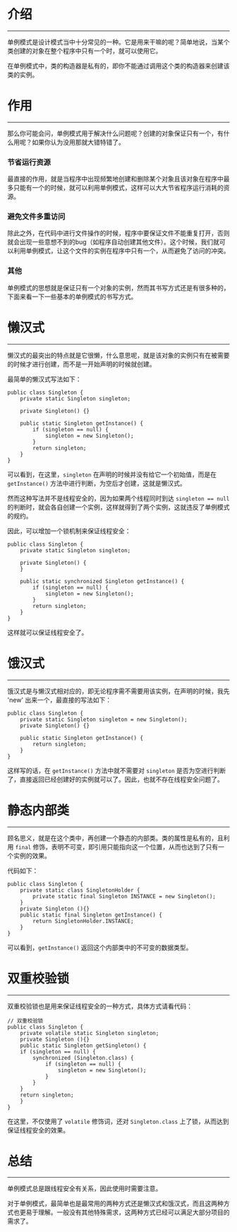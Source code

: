 # 介绍

----------


单例模式是设计模式当中十分常见的一种。它是用来干嘛的呢？简单地说，当某个类创建的对象在整个程序中只有一个时，就可以使用它。

在单例模式中，类的构造器是私有的，即你不能通过调用这个类的构造器来创建该类的实例。
<br>

# 作用

 --- 

那么你可能会问，单例模式用于解决什么问题呢？创建的对象保证只有一个，有什么用呢？如果你认为没用那就大错特错了。

###  节省运行资源

最直接的作用，就是当程序中出现频繁地创建和删除某个对象且该对象在程序中最多只能有一个的时候，就可以利用单例模式，这样可以大大节省程序运行消耗的资源。

### 避免文件多重访问

除此之外，在代码中进行文件操作的时候，程序中要保证文件不能重复打开，否则就会出现一些意想不到的bug（如程序自动创建其他文件）。这个时候，我们就可以利用单例模式，让这个文件的实例在程序中只有一个，从而避免了访问的冲突。

### 其他
单例模式的思想就是保证只有一个对象的实例，然而其书写方式还是有很多种的，下面来看一下一些基本的单例模式的书写方式。
<br>

# 懒汉式

--- 

懒汉式的最突出的特点就是它很懒，什么意思呢，就是该对象的实例只有在被需要的时候才进行创建，而不是一开始声明的时候就创建。




最简单的懒汉式写法如下：

	public class Singleton {
		private static Singleton singleton;
	
		private Singleton() {}
	
		public static Singleton getInstance() {
			if (singleton == null) {
				singleton = new Singleton();
			}
			return singleton;
		}
	}


可以看到，在这里，`singleton` 在声明的时候并没有给它一个初始值，而是在 `getInstance()` 方法中进行判断，为空后才创建，这就是懒汉式。

然而这种写法并不是线程安全的，因为如果两个线程同时到达 `singleton == null` 的判断时，就会各自创建一个实例，这样就得到了两个实例，这就违反了单例模式的规约。

因此，可以增加一个锁机制来保证线程安全：

	public class Singleton {
		private static Singleton singleton;

		private Singleton() {
		}
	
		public static synchronized Singleton getInstance() {
			if (singleton == null) {
				singleton = new Singleton();
			}
			return singleton;
		}
	}

这样就可以保证线程安全了。
<br>

# 饿汉式

----------


饿汉式是与懒汉式相对应的，即无论程序需不需要用该实例，在声明的时候，我先 'new' 出来一个，最直接的写法如下：

	public class Singleton {
		private static Singleton singleton = new Singleton();
		private Singleton() {}
	
		public static Singleton getInstance() {
			return singleton;
		}
	}


这样写的话，在 `getInstance()` 方法中就不需要对 `singleton` 是否为空进行判断了，直接返回已经创建好的实例就可以了。因此，也就不存在线程安全问题了。
<br>

# 静态内部类


----------


顾名思义，就是在这个类中，再创建一个静态的内部类。类的属性是私有的，且利用 `final` 修饰，表明不可变，即引用只能指向这一个位置，从而也达到了只有一个实例的效果。

代码如下：

	public class Singleton {  
		private static class SingletonHolder {  
	   		private static final Singleton INSTANCE = new Singleton();  
		}  
		private Singleton (){}  
		public static final Singleton getInstance() {  
			return SingletonHolder.INSTANCE;  
		}  
	}

可以看到，`getInstance()` 返回这个内部类中的不可变的数据类型。
<br>

# 双重校验锁

----------

双重校验锁也是用来保证线程安全的一种方式，具体方式请看代码：


	// 双重校验锁
	public class Singleton {  
		private volatile static Singleton singleton;  
		private Singleton (){}  
		public static Singleton getSingleton() {  
		if (singleton == null) {  
			synchronized (Singleton.class) {  
				if (singleton == null) {  
					singleton = new Singleton();  
				}  
		    }  
		}  
		return singleton;  
		}  
	}


在这里，不仅使用了 `volatile` 修饰词，还对 `Singleton.class` 上了锁，从而达到保证线程安全的效果。
<br>

# 总结

----------

单例模式总是跟线程安全有关系，因此使用时需要注意。

对于单例模式，最简单也是最常用的两种方式还是懒汉式和饿汉式，而且这两种方式也更易于理解。一般没有其他特殊需求，这两种方式已经可以满足大部分项目的需求了。
<br>
<br>

